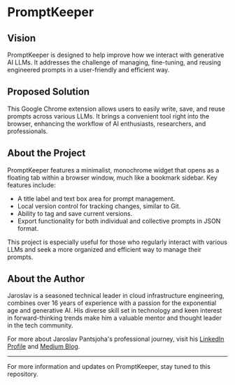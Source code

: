 # PromptKeeper

## Vision
PromptKeeper is designed to help improve how we interact with generative AI LLMs. It addresses the challenge of managing, fine-tuning, and reusing engineered prompts in a user-friendly and efficient way.

## Proposed Solution
This Google Chrome extension allows users to easily write, save, and reuse prompts across various LLMs. It brings a convenient tool right into the browser, enhancing the workflow of AI enthusiasts, researchers, and professionals.

## About the Project
PromptKeeper features a minimalist, monochrome widget that opens as a floating tab within a browser window, much like a bookmark sidebar. Key features include:
- A title label and text box area for prompt management.
- Local version control for tracking changes, similar to Git.
- Ability to tag and save current versions.
- Export functionality for both individual and collective prompts in JSON format.

This project is especially useful for those who regularly interact with various LLMs and seek a more organized and efficient way to manage their prompts.

## About the Author

Jaroslav is a seasoned technical leader in cloud infrastructure engineering, combines over 16 years of experience with a passion for the exponential age and generative AI. His diverse skill set in technology and keen interest in forward-thinking trends make him a valuable mentor and thought leader in the tech community.

For more about Jaroslav Pantsjoha's professional journey, visit his [LinkedIn Profile](https://www.linkedin.com/in/jaroslav-pantsjoha) and [Medium Blog](https://jpantsjoha.medium.com/).


---

For more information and updates on PromptKeeper, stay tuned to this repository.
